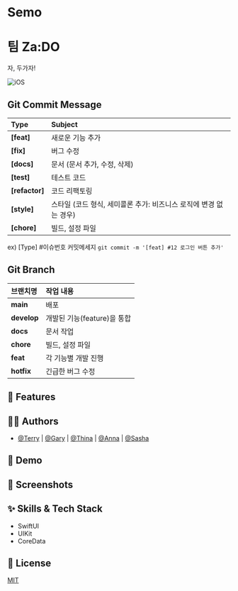 # Semo

# 팀 Za:DO
자, 두가자!

![iOS](https://img.shields.io/badge/Swift-iOS-51a9e8?logo=Swift)


## Git Commit Message
|Type|Subject|
|:---|:---|
|**[feat]**|새로운 기능 추가|
|**[fix]**|버그 수정|
|**[docs]**|문서 (문서 추가, 수정, 삭제)|
|**[test]**|테스트 코드|
|**[refactor]**|코드 리팩토링| 
|**[style]**|스타일 (코드 형식, 세미콜론 추가: 비즈니스 로직에 변경 없는 경우)|
|**[chore]**|빌드, 설정 파일|

ex) [Type] #이슈번호 커밋메세지 `git commit -m '[feat] #12 로그인 버튼 추가'`


## Git Branch
|브랜치명|작업 내용|
|:---|:---|
|**main**|배포|
|**develop**|개발된 기능(feature)을 통합|
|**docs**|문서 작업|
|**chore**|빌드, 설정 파일|
|**feat**|각 기능별 개발 진행|
|**hotfix**|긴급한 버그 수정|


## :pushpin: Features


## :technologist: Authors
- [@Terry](https://github.com/terry-koo) | [@Gary](https://github.com/Anti9uA) | [@Thina](https://github.com/yoo86) | [@Anna](https://github.com/Eunbi-Cho) | [@Sasha](https://github.com/erabhre)

## :triangular_flag_on_post: Demo

## :green_heart: Screenshots

## :sparkles: Skills & Tech Stack
- SwiftUI
- UIKit
- CoreData

## :lock_with_ink_pen: License
[MIT](https://choosealicense.com/licenses/mit/)
